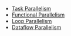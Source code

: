 

* [Task Parallelism](task-parallelism.md)
* [Functional Parallelism](functional-parallelism.md)
* [Loop Parallelism](loop-parallelism.md)
* [Dataflow Parallelism](dataflow-parallelism.md)